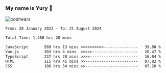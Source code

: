 ### My name is Yury 👋 
![codrwars](https://www.codewars.com/users/litury/badges/micro) 


<!--START_SECTION:waka-->

```txt
From: 28 January 2022 - To: 21 August 2024

Total Time: 1,480 hrs 20 mins

JavaScript       589 hrs 13 mins >>>>>>>>>>---------------   39.80 %
Vue.js           303 hrs 4 mins  >>>>>--------------------   20.47 %
TypeScript       237 hrs 28 mins >>>>---------------------   16.04 %
HTML             115 hrs 45 mins >>-----------------------   07.82 %
CSS              106 hrs 34 mins >>-----------------------   07.20 %
```

<!--END_SECTION:waka-->

